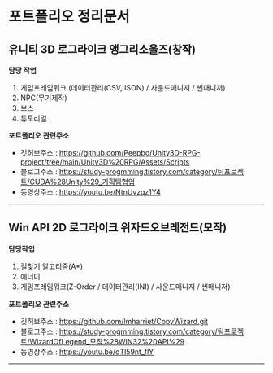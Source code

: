 # 포트폴리오 정리문서

## 유니티 3D 로그라이크 앵그리소울즈(창작)

**담당 작업**
 1. 게임프레임워크 (데이터관리(CSV,JSON) / 사운드매니저 / 씬매니저)
 2. NPC(무기제작) 
 3. 보스 
 4. 튜토리얼
 
**포트폴리오 관련주소**
- 깃허브주소 : https://github.com/Peepbo/Unity3D-RPG-project/tree/main/Unity3D%20RPG/Assets/Scripts
- 블로그주소 : https://study-progmming.tistory.com/category/팀프로젝트/CUDA%28Unity%29_기획팀협업
- 동영상주소 : https://youtu.be/NtnUvzqz1Y4
---

## Win API 2D 로그라이크 위자드오브레전드(모작)

**담당작업**
 1. 길찾기 알고리즘(A*)
 2. 에너미 
 3. 게임프레임워크(Z-Order / 데이터관리(INI) / 사운드매니저 / 씬매니저)

 
**포트폴리오 관련주소**
- 깃허브주소 : https://github.com/lmharriet/CopyWizard.git
- 블로그주소 : https://study-progmming.tistory.com/category/팀프로젝트/WizardOfLegend_모작%28WIN32%20API%29
- 동영상주소 : https://youtu.be/dTl59nt_flY
---
